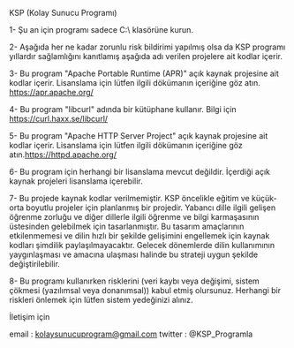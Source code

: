 KSP (Kolay Sunucu Programı)

1- Şu an için programı sadece C:\ klasörüne kurun.

2- Aşağıda her ne kadar zorunlu risk bildirimi yapılmış olsa da KSP programı yıllardır sağlamlığını kanıtlamış aşağıda adı verilen projelere ait kodlar içerir.

3- Bu program "Apache Portable Runtime (APR)" açık kaynak projesine ait kodlar içerir. Lisanslama için lütfen ilgili dökümanın içeriğine göz atın. https://apr.apache.org/

4- Bu program "libcurl" adında bir kütüphane kullanır. Bilgi için https://curl.haxx.se/libcurl/

5- Bu program "Apache HTTP Server Project" açık kaynak projesine ait kodlar içerir. Lisanslama için lütfen ilgili dökümanın içeriğine göz atın.https://httpd.apache.org/

6- Bu program için herhangi bir lisanslama mevcut değildir. İçerdiği açık kaynak projeleri lisanslama içerebilir.

7- Bu projede kaynak kodlar verilmemiştir. KSP öncelikle eğitim ve küçük-orta boyutlu projeler için planlanmış bir projedir. Yabancı dille ilgili gelişen öğrenme zorluğu ve diğer dillerle ilgili öğrenme ve bilgi karmaşasının üstesinden gelebilmek için tasarlanmıştır. Bu tasarım amaçlarının etkilenmemesi ve dilin hızlı bir şekilde gelişimini engellemek için kaynak kodları şimdilik paylaşılmayacaktır. Gelecek dönemlerde dilin kullanımının yaygınlaşması ve amacına ulaşması halinde bu strateji uygun şekilde değiştirilebilir.

8- Bu programı kullanırken risklerini (veri kaybı veya değişimi, sistem çökmesi (yazılımsal veya donanımsal)) kabul etmiş olursunuz. Herhangi bir riskleri önlemek için lütfen sistem yedeğinizi alınız.



İletişim için  

email : kolaysunucuprogram@gmail.com
twitter : @KSP_Programla

